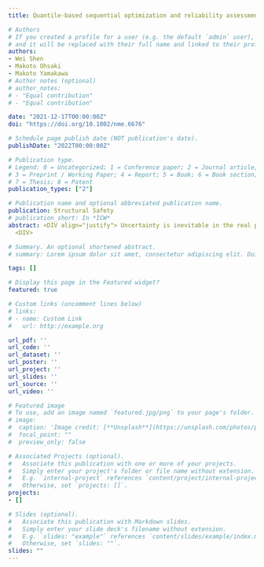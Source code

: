 ```yaml
---
title: Quantile-based sequential optimization and reliability assessment for shape and topology optimization of plane frames using L-moments

# Authors
# If you created a profile for a user (e.g. the default `admin` user), write the username (folder name) here 
# and it will be replaced with their full name and linked to their profile.
authors:
- Wei Shen
- Makoto Ohsaki
- Makoto Yamakawa
# Author notes (optional)
# author_notes:
# - "Equal contribution"
# - "Equal contribution"

date: "2021-12-17T00:00:00Z"
doi: "https://doi.org/10.1002/nme.6676"

# Schedule page publish date (NOT publication's date).
publishDate: "2022T00:00:00Z"

# Publication type.
# Legend: 0 = Uncategorized; 1 = Conference paper; 2 = Journal article;
# 3 = Preprint / Working Paper; 4 = Report; 5 = Book; 6 = Book section;
# 7 = Thesis; 8 = Patent
publication_types: ["2"]

# Publication name and optional abbreviated publication name.
publication: Structural Safety
# publication_short: In *ICW*
abstract: <DIV align="justify"> Uncertainty is inevitable in the real physical world, and it is necessary to take into account its effects on the structural design and optimization processes. In this study a reliability-based shape and topology optimization method is proposed for plane frames. The reliability constraint is expressed in terms of quantile which is estimated by using the maximum entropy method subject to constraints on the sample linear moments (L-moments) with small sample size. An iterative scheme of sequential optimization and reliability assessment is employed to solve a series of deterministic optimization problems with shifted boundaries on the constraints. Derivative of the quantile function is obtained by solving a convex optimization problem, instead of solving a system of nonlinear equations. Force density method is applied to an auxiliary truss model for simultaneous shape and topology optimization of plane frames to alleviate the difficulties caused by melting nodes. It is demonstrated by the benchmark and numerical examples that the quantile function can be appropriately estimated by the proposed method, and the solution satisfying the required reliability constraint can also be achieved.
  <DIV>

# Summary. An optional shortened abstract.
# summary: Lorem ipsum dolor sit amet, consectetur adipiscing elit. Duis posuere tellus ac convallis placerat. Proin tincidunt magna sed ex sollicitudin condimentum.

tags: []

# Display this page in the Featured widget?
featured: true

# Custom links (uncomment lines below)
# links:
# - name: Custom Link
#   url: http://example.org

url_pdf: ''
url_code: ''
url_dataset: ''
url_poster: ''
url_project: ''
url_slides: ''
url_source: ''
url_video: ''

# Featured image
# To use, add an image named `featured.jpg/png` to your page's folder. 
# image:
#  caption: 'Image credit: [**Unsplash**](https://unsplash.com/photos/pLCdAaMFLTE)'
#  focal_point: ""
#  preview_only: false

# Associated Projects (optional).
#   Associate this publication with one or more of your projects.
#   Simply enter your project's folder or file name without extension.
#   E.g. `internal-project` references `content/project/internal-project/index.md`.
#   Otherwise, set `projects: []`.
projects:
- []

# Slides (optional).
#   Associate this publication with Markdown slides.
#   Simply enter your slide deck's filename without extension.
#   E.g. `slides: "example"` references `content/slides/example/index.md`.
#   Otherwise, set `slides: ""`.
slides: ""
---
```



